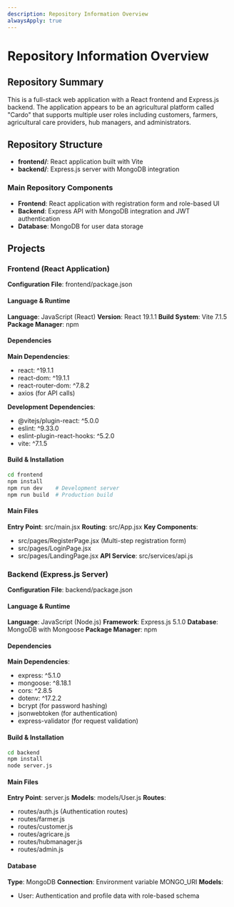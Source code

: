 ```yaml
---
description: Repository Information Overview
alwaysApply: true
---
```


# Repository Information Overview

## Repository Summary
This is a full-stack web application with a React frontend and Express.js backend. The application appears to be an agricultural platform called "Cardo" that supports multiple user roles including customers, farmers, agricultural care providers, hub managers, and administrators.

## Repository Structure
- **frontend/**: React application built with Vite
- **backend/**: Express.js server with MongoDB integration

### Main Repository Components
- **Frontend**: React application with registration form and role-based UI
- **Backend**: Express API with MongoDB integration and JWT authentication
- **Database**: MongoDB for user data storage

## Projects

### Frontend (React Application)
**Configuration File**: frontend/package.json

#### Language & Runtime
**Language**: JavaScript (React)
**Version**: React 19.1.1
**Build System**: Vite 7.1.5
**Package Manager**: npm

#### Dependencies
**Main Dependencies**:
- react: ^19.1.1
- react-dom: ^19.1.1
- react-router-dom: ^7.8.2
- axios (for API calls)

**Development Dependencies**:
- @vitejs/plugin-react: ^5.0.0
- eslint: ^9.33.0
- eslint-plugin-react-hooks: ^5.2.0
- vite: ^7.1.5

#### Build & Installation
```bash
cd frontend
npm install
npm run dev    # Development server
npm run build  # Production build
```

#### Main Files
**Entry Point**: src/main.jsx
**Routing**: src/App.jsx
**Key Components**: 
- src/pages/RegisterPage.jsx (Multi-step registration form)
- src/pages/LoginPage.jsx
- src/pages/LandingPage.jsx
**API Service**: src/services/api.js

### Backend (Express.js Server)
**Configuration File**: backend/package.json

#### Language & Runtime
**Language**: JavaScript (Node.js)
**Framework**: Express.js 5.1.0
**Database**: MongoDB with Mongoose
**Package Manager**: npm

#### Dependencies
**Main Dependencies**:
- express: ^5.1.0
- mongoose: ^8.18.1
- cors: ^2.8.5
- dotenv: ^17.2.2
- bcrypt (for password hashing)
- jsonwebtoken (for authentication)
- express-validator (for request validation)

#### Build & Installation
```bash
cd backend
npm install
node server.js
```

#### Main Files
**Entry Point**: server.js
**Models**: models/User.js
**Routes**:
- routes/auth.js (Authentication routes)
- routes/farmer.js
- routes/customer.js
- routes/agricare.js
- routes/hubmanager.js
- routes/admin.js

#### Database
**Type**: MongoDB
**Connection**: Environment variable MONGO_URI
**Models**:
- User: Authentication and profile data with role-based schema
